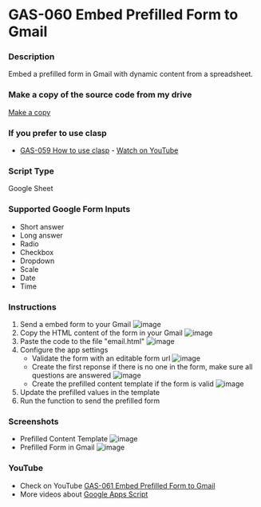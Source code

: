 # GAS-060 Embed Prefilled Form to Gmail

### Description
Embed a prefilled form in Gmail with dynamic content from a spreadsheet.

### Make a copy of the source code from my drive
[Make a copy](https://docs.google.com/spreadsheets/d/1Gb-vIPLiFz_dnAsWM2OqZFQJqOAO4l-rGr1RI6kVUWQ/copy)

### If you prefer to use clasp
* [GAS-059 How to use clasp](https://github.com/ashtonfei/google-apps-script-projects/tree/GAS-059) - [Watch on YouTube](https://youtu.be/V-oE2OyvTKM)

### Script Type
Google Sheet

### Supported Google Form Inputs
* Short answer
* Long answer
* Radio
* Checkbox
* Dropdown
* Scale
* Date
* Time

### Instructions
1. Send a embed form to your Gmail
    ![image](https://user-images.githubusercontent.com/16481229/89705457-25263380-d990-11ea-9743-ebdf16ea8ed3.png)
2. Copy the HTML content of the form in your Gmail
    ![image](https://user-images.githubusercontent.com/16481229/89705610-5d7a4180-d991-11ea-8f92-02cfe000bb4c.png)
3. Paste the code to the file "email.html"
    ![image](https://user-images.githubusercontent.com/16481229/89705763-5869c200-d992-11ea-806f-53d0188fe790.png)
4. Configure the app settings
    * Validate the form with an editable form url
        ![image](https://user-images.githubusercontent.com/16481229/89535618-3bfe4600-d829-11ea-8bda-e0a931384275.png)
    * Create the first reponse if there is no one in the form, make sure all questions are answered
        ![image](https://user-images.githubusercontent.com/16481229/89536072-e8402c80-d829-11ea-9708-071d67f31ec8.png)
    * Create the prefilled content template if the form is valid
        ![image](https://user-images.githubusercontent.com/16481229/89535734-66e89a00-d829-11ea-87af-e5e5b65dd6fb.png)
5. Update the prefilled values in the template
6. Run the function to send the prefilled form

### Screenshots
* Prefilled Content Template
    ![image](https://user-images.githubusercontent.com/16481229/89536284-3e14d480-d82a-11ea-80aa-36efda78c7f4.png)
* Prefilled Form in Gmail
    ![image](https://user-images.githubusercontent.com/16481229/89536514-9946c700-d82a-11ea-8520-f59ce2fe6828.png)

### YouTube
* Check on YouTube [GAS-061 Embed Prefilled Form to Gmail](https://youtu.be/dUGDwNoMHcs)
* More videos about [Google Apps Script](https://www.youtube.com/playlist?list=PLQhwjnEjYj8Bf_EZDrrcmkB9vcB9Sk3x0)

